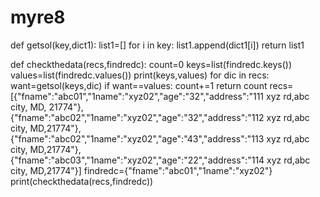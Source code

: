 # myre8




def getsol(key,dict1):
    list1=[]
    for i in key:
        list1.append(dict1[i])
    return list1

def checkthedata(recs,findredc):
    count=0
    keys=list(findredc.keys())
    values=list(findredc.values())
    print(keys,values)
    for dic in recs:
        want=getsol(keys,dic)
        if want==values:
            count+=1
    return count
recs=[{"fname":"abc01","1name":"xyz02","age":"32","address":"111 xyz rd,abc city, MD, 21774"},{"fname":"abc02","1name":"xyz02","age":"32","address":"112 xyz rd,abc city, MD,21774"},{"fname":"abc02","1name":"xyz02","age":"43","address":"113 xyz rd,abc city, MD,21774"},{"fname":"abc03","1name":"xyz02","age":"22","address":"114 xyz rd,abc city, MD,21774"}]
findredc={"fname":"abc01","1name":"xyz02"}
print(checkthedata(recs,findredc))

